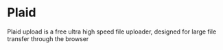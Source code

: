 # Plaid
Plaid upload is a free ultra high speed file uploader, designed for large file transfer through the browser
